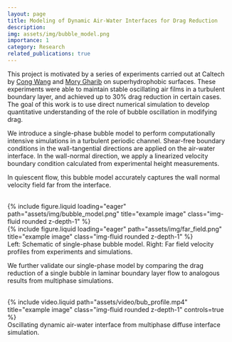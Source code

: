 ```yaml
---
layout: page
title: Modeling of Dynamic Air-Water Interfaces for Drag Reduction
description:
img: assets/img/bubble_model.png
importance: 1
category: Research
related_publications: true
---
```


This project is motivated by a series of experiments carried out at Caltech by [Cong Wang](https://engineering.uiowa.edu/directory/cong-wang) and [Mory Gharib](https://www.gharib.caltech.edu) on superhydrophobic surfaces. These experiments were able to maintain stable oscillating air films in a turbulent boundary layer, and achieved up to 30% drag reduction in certain cases. The goal of this work is to use direct numerical simulation to develop quantitative understanding of the role of bubble oscillation in modifying drag.

We introduce a single-phase bubble model to perform computationally intensive simulations in a turbulent periodic channel. Shear-free boundary conditions in the wall-tangential directions are applied on the air-water interface. In the wall-normal direction, we apply a linearized velocity boundary condition calculated from experimental height measurements. 

In quiescent flow, this bubble model accurately captures the wall normal velocity field far from the interface.

<br/>

<div class="row">
    <div class="col-sm-3 mt-3 mt-md-0">
        {% include figure.liquid loading="eager" path="assets/img/bubble_model.png" title="example image" class="img-fluid rounded z-depth-1" %}
    </div>
    <div class="col-sm-8 mt-3 mt-md-0">
        {% include figure.liquid loading="eager" path="assets/img/far_field.png" title="example image" class="img-fluid rounded z-depth-1" %}
    </div>
</div>
<div class="caption">
    Left: Schematic of single-phase bubble model. Right: Far field velocity profiles from experiments and simulations.
</div>

We further validate our single-phase model by comparing the drag reduction of a single bubble in laminar boundary layer flow to analogous results from multiphase simulations.

<br/>

<div class="row">
    <div class="col-sm-8 mt-3 mt-md-0">
        {% include video.liquid path="assets/video/bub_profile.mp4" title="example image" class="img-fluid rounded z-depth-1" controls=true %}
    </div>
</div>
<div class="caption">
    Oscillating dynamic air-water interface from multiphase diffuse interface simulation.
</div>


<!--
<video autoplay="autoplay" loop="loop" width="768" height="512">
  <source src="/assets/video/bub_profile.mp4" type="video/mp4">
</video>
-->

